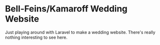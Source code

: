 # Bell-Feins/Kamaroff Wedding Website

Just playing around with Laravel to make a wedding website. There's really nothing interesting to see here.
